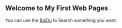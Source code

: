 ## Welcome to My First Web Pages

You can use the [BaiDu](www.baidu.com) to Search something you want.


